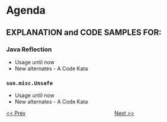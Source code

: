 # Agenda

## EXPLANATION and CODE SAMPLES FOR:

### Java Reflection
* Usage until now
* New alternates - A Code Kata

### `sun.misc.Unsafe`
* Usage until now
* New alternates - A Code Kata

[<< Prev](page01.md) 
&#160;&#160;&#160;&#160;&#160;&#160;&#160;&#160;&#160;&#160;&#160;
&#160;&#160;&#160;&#160;&#160;&#160;&#160;&#160;&#160;&#160;&#160;
&#160;&#160;&#160;&#160;&#160;&#160;&#160;&#160;&#160;&#160;&#160;
&#160;&#160;&#160;&#160;&#160;&#160;&#160;&#160;&#160;&#160;&#160;
&#160;&#160;&#160;&#160;&#160;&#160;&#160;&#160;&#160;&#160;&#160; 
[Next >>](page03.md) 

